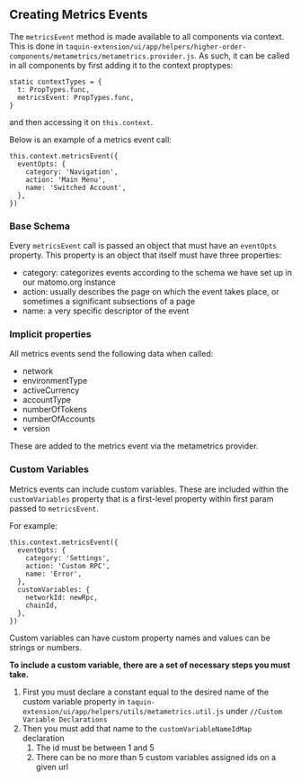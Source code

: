 ## Creating Metrics Events

The `metricsEvent` method is made available to all components via context. This is done in `taquin-extension/ui/app/helpers/higher-order-components/metametrics/metametrics.provider.js`. As such, it can be called in all components by first adding it to the context proptypes:

```
static contextTypes = {
  t: PropTypes.func,
  metricsEvent: PropTypes.func,
}
```

and then accessing it on `this.context`.

Below is an example of a metrics event call:

```
this.context.metricsEvent({
  eventOpts: {
    category: 'Navigation',
    action: 'Main Menu',
    name: 'Switched Account',
  },
})
```

### Base Schema

Every `metricsEvent` call is passed an object that must have an `eventOpts` property. This property is an object that itself must have three properties:

- category: categorizes events according to the schema we have set up in our matomo.org instance
- action: usually describes the page on which the event takes place, or sometimes a significant subsections of a page
- name: a very specific descriptor of the event

### Implicit properties

All metrics events send the following data when called:

- network
- environmentType
- activeCurrency
- accountType
- numberOfTokens
- numberOfAccounts
- version

These are added to the metrics event via the metametrics provider.

### Custom Variables

Metrics events can include custom variables. These are included within the `customVariables` property that is a first-level property within first param passed to `metricsEvent`.

For example:

```
this.context.metricsEvent({
  eventOpts: {
    category: 'Settings',
    action: 'Custom RPC',
    name: 'Error',
  },
  customVariables: {
    networkId: newRpc,
    chainId,
  },
})
```

Custom variables can have custom property names and values can be strings or numbers.

**To include a custom variable, there are a set of necessary steps you must take.**

1. First you must declare a constant equal to the desired name of the custom variable property in `taquin-extension/ui/app/helpers/utils/metametrics.util.js` under `//Custom Variable Declarations`
1. Then you must add that name to the `customVariableNameIdMap` declaration
   1. The id must be between 1 and 5
   1. There can be no more than 5 custom variables assigned ids on a given url
